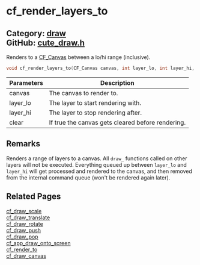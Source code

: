 [//]: # (This file is automatically generated by Cute Framework's docs parser.)
[//]: # (Do not edit this file by hand!)
[//]: # (See: https://github.com/RandyGaul/cute_framework/blob/master/samples/docs_parser.cpp)
[](../header.md ':include')

# cf_render_layers_to

Category: [draw](/api_reference?id=draw)  
GitHub: [cute_draw.h](https://github.com/RandyGaul/cute_framework/blob/master/include/cute_draw.h)  
---

Renders to a [CF_Canvas](/graphics/cf_canvas.md) between a lo/hi range (inclusive).

```cpp
void cf_render_layers_to(CF_Canvas canvas, int layer_lo, int layer_hi, bool clear);
```

Parameters | Description
--- | ---
canvas | The canvas to render to.
layer_lo | The layer to start rendering with.
layer_hi | The layer to stop rendering after.
clear | If true the canvas gets cleared before rendering.

## Remarks

Renders a range of layers to a canvas. All `draw_` functions called on other layers will not be executed. Everything queued up between
`layer_lo` and `layer_hi` will get processed and rendered to the canvas, and then removed from the internal command queue (won't be rendered again later).

## Related Pages

[cf_draw_scale](/draw/cf_draw_scale.md)  
[cf_draw_translate](/draw/cf_draw_translate.md)  
[cf_draw_rotate](/draw/cf_draw_rotate.md)  
[cf_draw_push](/draw/cf_draw_push.md)  
[cf_draw_pop](/draw/cf_draw_pop.md)  
[cf_app_draw_onto_screen](/app/cf_app_draw_onto_screen.md)  
[cf_render_to](/draw/cf_render_to.md)  
[cf_draw_canvas](/draw/cf_draw_canvas.md)  
